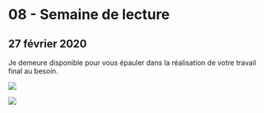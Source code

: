 # 08 - Semaine de lecture

## 27 février 2020

Je demeure disponible pour vous épauler dans la réalisation de votre travail final au besoin.

![](../.gitbook/assets/daftpunktocat-thomas%20%281%29.gif)

![](../.gitbook/assets/daftpunktocat-guy%20%281%29.gif)

